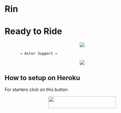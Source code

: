 # Rin
# Ready to Ride

<p align="center">
 <img src="https://telegra.ph/file/c83549257099febca7349.jpg">
</p>

           ⇝ Astor Support ⇜
<p align="center">
<a href="https://t.me/AstorSupport" alt="Telegram!"> <img src="https://aleen42.github.io/badges/src/telegram.svg" /> </a>

## How to setup on Heroku 
For starters click on this button 

<p align="center"><a href="https://heroku.com/deploy?template=https://github.com/spryslade/RinSuperBot-A01"> <img src="https://img.shields.io/badge/Deploy%20To%20Heroku-black?style=for-the-badge&logo=heroku" width="220" height="38.45"/></a></p>
